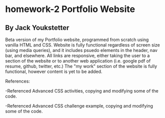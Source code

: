 # homework-2 Portfolio Website
## By Jack Youkstetter

Beta version of my Portfolio website, programmed from scratch using vanilla HTML and CSS.
Website is fully functional regardless of screen size (using media queries), and it includes psuedo elements in the header, nav bar, and elsewhere.
All links are responsive, either taking the user to a section of the website or to another web application (i.e. google pdf of resume, github, twitter, etc.)
The "my work" section of the website is fully functional, however content is yet to be added.

References:

-Referenced Advanced CSS activities, copying and modifying some of the code.

-Referenced Advanced CSS challenge example, copying and modifying some of the code.
